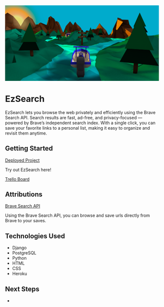 ![screenshot](/main_app/static/images/screenshot.png) 
# EzSearch
EzSearch lets you browse the web privately and efficiently using the Brave Search API. Search results are fast, ad-free, and privacy-focused — powered by Brave’s independent search index. With a single click, you can save your favorite links to a personal list, making it easy to organize and revisit them anytime.

## Getting Started

[Deployed Project](https://ezsearch-23aabc39de16.herokuapp.com/)

Try out EzSearch here!

[Trello Board](https://trello.com/b/47fBflTG/ezsearch)

## Attributions

[Brave Search API](https://brave.com/search/api/)

Using the Brave Search API, you can browse and save urls directly from Brave to your saves.

## Technologies Used

* Django
* PostgreSQL
* Python
* HTML
* CSS
* Heroku

## Next Steps

* 
